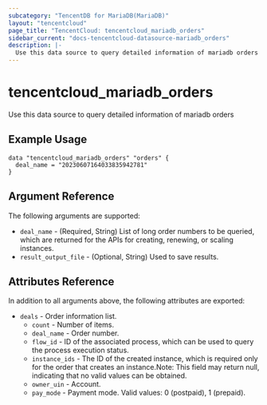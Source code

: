 ```yaml
---
subcategory: "TencentDB for MariaDB(MariaDB)"
layout: "tencentcloud"
page_title: "TencentCloud: tencentcloud_mariadb_orders"
sidebar_current: "docs-tencentcloud-datasource-mariadb_orders"
description: |-
  Use this data source to query detailed information of mariadb orders
---
```


# tencentcloud_mariadb_orders

Use this data source to query detailed information of mariadb orders

## Example Usage

```hcl
data "tencentcloud_mariadb_orders" "orders" {
  deal_name = "20230607164033835942781"
}
```

## Argument Reference

The following arguments are supported:

* `deal_name` - (Required, String) List of long order numbers to be queried, which are returned for the APIs for creating, renewing, or scaling instances.
* `result_output_file` - (Optional, String) Used to save results.

## Attributes Reference

In addition to all arguments above, the following attributes are exported:

* `deals` - Order information list.
  * `count` - Number of items.
  * `deal_name` - Order number.
  * `flow_id` - ID of the associated process, which can be used to query the process execution status.
  * `instance_ids` - The ID of the created instance, which is required only for the order that creates an instance.Note: This field may return null, indicating that no valid values can be obtained.
  * `owner_uin` - Account.
  * `pay_mode` - Payment mode. Valid values: 0 (postpaid), 1 (prepaid).



